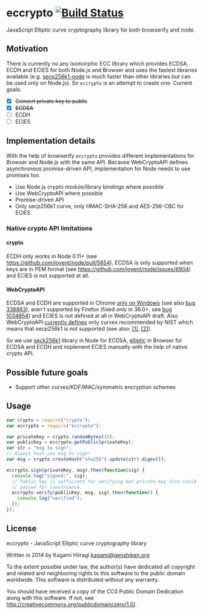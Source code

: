 # eccrypto [![Build Status](https://travis-ci.org/bitchan/eccrypto.svg?branch=master)](https://travis-ci.org/bitchan/eccrypto)

JavaScript Elliptic curve cryptography library for both browserify and node.

## Motivation

There is currently no any isomorphic ECC library which provides ECDSA, ECDH and ECIES for both Node.js and Browser and uses the fastest libraries available (e.g. [secp256k1-node](https://github.com/wanderer/secp256k1-node) is much faster than other libraries but can be used only on Node.js). So `eccrypto` is an attempt to create one. Current goals:

- [x] ~~Convert private key to public~~
- [x] ~~ECDSA~~
- [ ] ECDH
- [ ] ECIES

## Implementation details

With the help of browserify `eccrypto` provides different implementations for Browser and Node.js with the same API. Because WebCryptoAPI defines asynchronous promise-driven API, implementation for Node needs to use promises too.

* Use Node.js crypto module/library bindings where possible
* Use WebCryptoAPI where possible
* Promise-driven API
* Only secp256k1 curve, only HMAC-SHA-256 and AES-256-CBC for ECIES

### Native crypto API limitations

#### crypto

ECDH only works in Node 0.11+ (see https://github.com/joyent/node/pull/5854), ECDSA is only supported when keys are in PEM format (see https://github.com/joyent/node/issues/6904) and ECIES is not supported at all.

#### WebCryptoAPI

ECDSA and ECDH are supported in Chrome [only on Windows](https://sites.google.com/a/chromium.org/dev/blink/webcrypto#TOC-Supported-algorithms-as-of-Chrome-41-) (see also [bug 338883](https://code.google.com/p/chromium/issues/detail?id=338883)), aren't supported by Firefox (fixed only in 36.0+, see [bug 1034854](https://bugzilla.mozilla.org/show_bug.cgi?id=1034854)) and ECIES is not defined at all in WebCryptoAPI draft. Also WebCryptoAPI [currently defines](http://www.w3.org/TR/WebCryptoAPI/#EcKeyGenParams-dictionary) only curves recommended by NIST which means that secp256k1 is not supported (see also: [[1]](http://lists.w3.org/Archives/Public/public-webcrypto-comments/2013Dec/0001.html), [[2]](https://bugzilla.mozilla.org/show_bug.cgi?id=1051509)).

So we use [seck256k1](https://www.npmjs.com/package/secp256k1) library in Node for ECDSA, [elliptic](https://www.npmjs.com/package/elliptic) in Browser for ECDSA and ECDH and implement ECIES manually with the help of native crypto API.

## Possible future goals

* Support other curves/KDF/MAC/symmetric encryption schemes

## Usage

```js
var crypto = require("crypto");
var eccrypto = require("eccrypto");

var privateKey = crypto.randomBytes(32);
var publicKey = eccrypto.getPublic(privateKey);
var str = "msg to sign";
// Always hash you msg to sign!
var msg = crypto.createHash("sha256").update(str).digest();

eccrypto.sign(privateKey, msg).then(function(sig) {
  console.log("signed:", sig);
  // Public key is sufficient for verifying but private key also could be
  // passed for convinience.
  eccrypto.verify(publicKey, msg, sig).then(function() {
    console.log("verified");
  });
});
```

## License

eccrypto - JavaScript Elliptic curve cryptography library

Written in 2014 by Kagami Hiiragi <kagami@genshiken.org>

To the extent possible under law, the author(s) have dedicated all copyright and related and neighboring rights to this software to the public domain worldwide. This software is distributed without any warranty.

You should have received a copy of the CC0 Public Domain Dedication along with this software. If not, see <http://creativecommons.org/publicdomain/zero/1.0/>.
